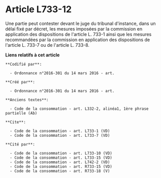 # Article L733-12

Une partie peut contester devant le juge du tribunal d'instance, dans un délai fixé par décret, les mesures imposées par la
commission en application des dispositions de l'article L. 733-1 ainsi que les mesures recommandées par la commission en
application des dispositions de l'article L. 733-7 ou de l'article L. 733-8.

**Liens relatifs à cet article**

	**Codifié par**:

	  - Ordonnance n°2016-301 du 14 mars 2016 - art.

	**Créé par**:

	  - Ordonnance n°2016-301 du 14 mars 2016 - art.

	**Anciens textes**:

	  - Code de la consommation - art. L332-2, alinéa1, 1ère phrase partielle (Ab)

	**Cite**:

	  - Code de la consommation - art. L733-1 (VD)
	  - Code de la consommation - art. L733-7 (VD)

	**Cité par**:

	  - Code de la consommation - art. L733-10 (VD)
	  - Code de la consommation - art. L733-15 (VD)
	  - Code de la consommation - art. L742-2 (VD)
	  - Code de la consommation - art. R733-15 (VD)
	  - Code de la consommation - art. R733-18 (V)
